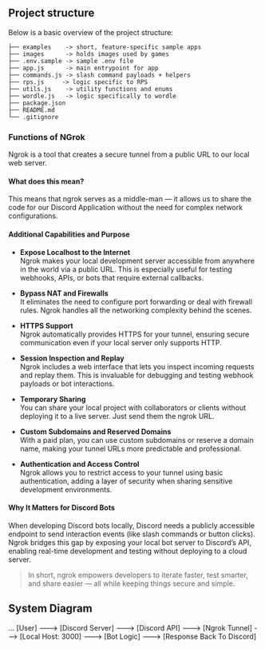 ## Project structure
Below is a basic overview of the project structure:

```
├── examples    -> short, feature-specific sample apps
├── images      -> holds images used by games
├── .env.sample -> sample .env file
├── app.js      -> main entrypoint for app
├── commands.js -> slash command payloads + helpers
├── rps.js     -> logic specific to RPS
├── utils.js    -> utility functions and enums
├── wordle.js   -> logic specifically to wordle
├── package.json
├── README.md
└── .gitignore
```

### Functions of NGrok

Ngrok is a tool that creates a secure tunnel from a public URL to our local web server.

#### What does this mean?

This means that ngrok serves as a middle-man — it allows us to share the code for our Discord Application without the need for complex network configurations.

#### Additional Capabilities and Purpose

- **Expose Localhost to the Internet**  
  Ngrok makes your local development server accessible from anywhere in the world via a public URL. This is especially useful for testing webhooks, APIs, or bots that require external callbacks.

- **Bypass NAT and Firewalls**  
  It eliminates the need to configure port forwarding or deal with firewall rules. Ngrok handles all the networking complexity behind the scenes.

- **HTTPS Support**  
  Ngrok automatically provides HTTPS for your tunnel, ensuring secure communication even if your local server only supports HTTP.

- **Session Inspection and Replay**  
  Ngrok includes a web interface that lets you inspect incoming requests and replay them. This is invaluable for debugging and testing webhook payloads or bot interactions.

- **Temporary Sharing**  
  You can share your local project with collaborators or clients without deploying it to a live server. Just send them the ngrok URL.

- **Custom Subdomains and Reserved Domains**  
  With a paid plan, you can use custom subdomains or reserve a domain name, making your tunnel URLs more predictable and professional.

- **Authentication and Access Control**  
  Ngrok allows you to restrict access to your tunnel using basic authentication, adding a layer of security when sharing sensitive development environments.

#### Why It Matters for Discord Bots

When developing Discord bots locally, Discord needs a publicly accessible endpoint to send interaction events (like slash commands or button clicks). Ngrok bridges this gap by exposing your local bot server to Discord’s API, enabling real-time development and testing without deploying to a cloud server.

> In short, ngrok empowers developers to iterate faster, test smarter, and share easier — all while keeping things secure and simple.




## System Diagram
...
[User] ---> [Discord Server] ---> [Discord API] ---> [Ngrok Tunnel] ---> [Local Host: 3000] ---> [Bot Logic] ---> [Response Back To Discord]

